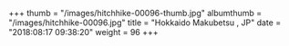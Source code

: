 +++
thumb = "/images/hitchhike-00096-thumb.jpg"
albumthumb = "/images/hitchhike-00096.jpg"
title = "Hokkaido Makubetsu , JP"
date = "2018:08:17 09:38:20"
weight = 96
+++

